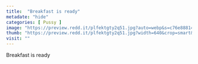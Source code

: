 ```yaml
---
title:  "Breakfast is ready"
metadate: "hide"
categories: [ Pussy ]
image: "https://preview.redd.it/plfektgty2q51.jpg?auto=webp&s=c76e888140b3cc91d58b34ee346c01e3b139127f"
thumb: "https://preview.redd.it/plfektgty2q51.jpg?width=640&crop=smart&auto=webp&s=57ec1702049c04a9d60573158bd3ca53aa775c86"
visit: ""
---
```

Breakfast is ready

